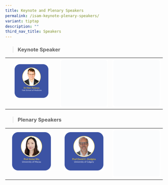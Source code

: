 ```yaml
---
title: Keynote and Plenary Speakers
permalink: /isam-keynote-plenary-speakers/
variant: tiptap
description: ""
third_nav_title: Speakers
---
```

<blockquote>
<h3>Keynote Speaker</h3>
</blockquote>
<table style="minWidth: 75px">
<colgroup>
<col>
<col>
<col>
</colgroup>
<tbody>
<tr>
<th rowspan="1" colspan="1"><a class="isomer-image-wrapper" href="/marc-potenza/"><img style="width: 70%;" height="auto" width="100%" alt="" src="/images/ISAM Speakers/Marc_Potenza_v1.png"></a>
<p></p>
</th>
<th rowspan="1" colspan="1">
<div class="isomer-image-wrapper">
<img style="width: 100%" height="auto" width="100%" alt="" src="/images/emptyblock01.png">
</div>
</th>
<th rowspan="1" colspan="1">
<div class="isomer-image-wrapper">
<img style="width: 100%" height="auto" width="100%" alt="" src="/images/emptyblock01.png">
</div>
</th>
</tr>
</tbody>
</table>
<blockquote>
<h3>Plenary Speakers</h3>
</blockquote>
<table style="minWidth: 75px">
<colgroup>
<col>
<col>
<col>
</colgroup>
<tbody>
<tr>
<th rowspan="1" colspan="1"><a class="isomer-image-wrapper" href="/anise-wu/"><img style="width: 80%;" height="auto" width="100%" alt="" src="/images/ISAM Speakers/Anise_Wu_v1.png"></a>
<p></p>
</th>
<th rowspan="1" colspan="1"><a class="isomer-image-wrapper" href="/david-hodgins/"><img style="width: 80%;" height="auto" width="100%" alt="" src="/images/ISAM Speakers/david_hodgins_v1.png"></a>
<p></p>
</th>
<th rowspan="1" colspan="1">
<div class="isomer-image-wrapper">
<img style="width: 100%" height="auto" width="100%" alt="" src="/images/emptyblock01.png">
</div>
</th>
</tr>
</tbody>
</table>
<p></p>
<p></p>